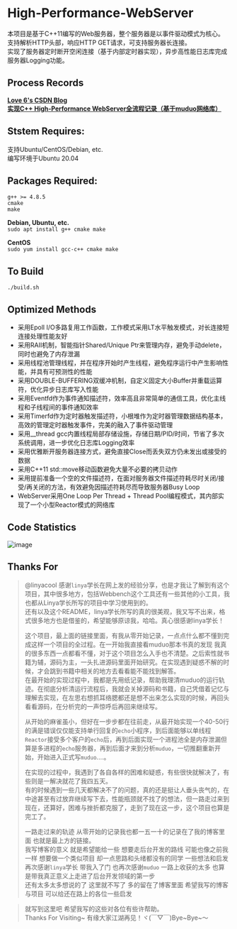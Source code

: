 # High-Performance-WebServer

本项目是基于C++11编写的Web服务器，整个服务器是以事件驱动模式为核心。  
支持解析HTTP头部，响应HTTP GET请求，可支持服务器长连接。  
实现了服务器定时断开空闲连接（基于内部定时器实现），异步高性能日志库完成服务器Logging功能。  


## Process Records

  **[Love 6's CSDN Blog](https://love6.blog.csdn.net)**  
  **[实现C++ High-Performance WebServer全流程记录（基于muduo网络库）](https://love6.blog.csdn.net/article/details/123754194)**
  
## Ststem Requires:

  支持Ubuntu/CentOS/Debian, etc.  
  编写环境于Ubuntu 20.04

## Packages Required:

  `g++ >= 4.8.5`  
  `cmake`  
  `make`  

  **Debian, Ubuntu, etc.**  
  `sudo apt install g++ cmake make`
    
  **CentOS**  
  `sudo yum install gcc-c++ cmake make`
  
## To Build

	./build.sh
	
## Optimized Methods
  
  * 采用Epoll I/O多路复用工作函数，工作模式采用LT水平触发模式，对长连接短连接处理性能友好  
  * 采用RAII机制，智能指针Shared/Unique Ptr来管理内存，避免手动delete，同时也避免了内存泄漏  
  * 采用线程池管理线程，并在程序开始时产生线程，避免程序运行中产生影响性能，并具有可预测性的性能  
  * 采用DOUBLE-BUFFERING双缓冲机制，自定义固定大小Buffer并重载运算符，优化异步日志库写入性能  
  * 采用Eventfd作为事件通知描述符，效率高且非常简单的通信工具，优化主线程和子线程间的事件通知效率  
  * 采用Timerfd作为定时器触发描述符，小根堆作为定时器管理数据结构基本，高效的管理定时器触发事件，完美的融入了事件驱动管理  
  * 采用__thread gcc内置线程局部存储设施，存储日期/PID/时间，节省了多次系统调用，进一步优化日志库Logging效率  
  * 采用优雅断开服务器连接方式，避免直接Close而丢失双方仍未发出或接受的数据  
  * 采用C++11 std::move移动函数避免大量不必要的拷贝动作  
  * 采用提前准备一个空的文件描述符，在面对服务器文件描述符耗尽时关闭/接受/再关闭的方法，有效避免因描述符耗尽而导致服务器Busy Loop  
  * WebServer采用One Loop Per Thread + Thread Pool编程模式，其内部实现了一个小型Reactor模式的网络库
  
## Code Statistics
  ![image](https://user-images.githubusercontent.com/72536813/164964817-6aa10adb-0519-411c-982d-c853181f89cb.png)
  
## Thanks For
  >@linyacool 感谢`linya`学长在网上发的经验分享，也是才我让了解到有这个项目，其中很多地方，包括Webbench这个工具还有一些其他的小工具，我也都从Linya学长所写的项目中学习使用到的。  
  还有以及这个README，linya学长所写的真的很美观，我又写不出来，格式很多地方也是借鉴的，希望能够原谅我，哈哈。真心很感谢linya学长！  
  >
  >这个项目，最上面的链接里面，有我从零开始记录，一点点什么都不懂到完成这样一个项目的全过程。在一开始我直接看muduo那本书真的发现 我真的很多东西一点都看不懂，对于这个项目怎么入手也不清楚。之后索性就书籍为辅，源码为主，一头扎进源码里面开始研究。在实现遇到疑惑不解的时候，才会跳到书籍中相关的地方去看看能不能找到解答。  
  >在最开始的实现过程中，我都是先用纸记录，帮助我理清muduo的运行轨迹。在彻底分析清运行流程后，我就会关掉源码和书籍，自己凭借着记忆与理解去实现，在左思右想抓耳络腮都还是想不出来怎么实现的时候，再回头看看源码，在分析完的一声惊呼后再回来继续写。  
  >
  >从开始的麻雀虽小，但好在一步步都在往前走，从最开始实现一个40-50行的满是错误仅仅能支持单行回复的`echo`小程序，到后面能够以单线程`Reactor`接受多个客户的`echo`后，再到后面实现一个进程池全是内存泄漏但算是多进程的`echo`服务器，再到后面才来到分析`muduo`，一切推翻重新开始，开始进入正式写`muduo`....。
  >
  >在实现的过程中，我遇到了各自各样的困难和疑惑，有些很快就解决了，有些则是一解决就花了我四五天。  
  有的时候遇到一些几天都解决不了的问题，真的还是挺让人垂头丧气的，在中途甚至有过放弃继续写下去，性能瓶颈就不找了的想法，但一路走过来到现在，还算好，困难与挫折都克服了，走到了现在这一步，这个项目也算是完工了。
  >
  >一路走过来的轨迹 从零开始的记录我也都一五一十的记录在了我的博客里面 也就是最上方的链接。  
  我写博客的意义 就是希望能给一些 想要走后台开发的路线 可能也像之前我一样 想要做一个类似项目 却一点思路和头绪都没有的同学 一些想法和启发  
  再次感谢`linya`学长 带我入了门 也再次感谢`muduo` 一路上收获的太多 也算是带我真正意义上走进了后台开发领域的第一步  
  还有太多太多想说的了 这里就不写了 多的留在了博客里面 希望我写的博客与项目 可以给还在路上的各位一些启发  
  
  >就写到这里吧 希望我写的这些对各位有些许帮助。  
  Thanks For Visiting~ 有缘大家江湖再见！ヾ(￣▽￣)Bye\~Bye\~～
